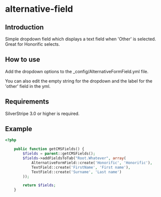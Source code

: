 alternative-field
=================

## Introduction
Simple dropdown field which displays a text field when 'Other' is selected. Great for Honorific selects.


## How to use
Add the dropdown options to the _config/AlternativeFormField.yml file.

You can also edit the empty string for the dropdown and the label for the 'other' field in the yml.


## Requirements
SilverStripe 3.0 or higher is required.

## Example
```php
<?php

	public function getCMSFields() {
		$fields = parent::getCMSFields();
		$fields->addFieldsToTab("Root.Whatever", array(
			AlternativeFormField::create('Honorific', 'Honorific'),
			TextField::create('FirstName', 'First name'),
			TextField::create('Surname', 'Last name')
		));

		return $fields;
	}
```